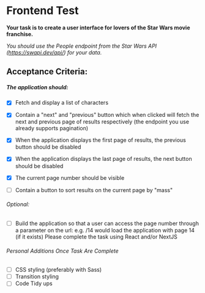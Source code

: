 # Frontend Test

**​Your task is to create a user interface for lovers of the Star Wars movie franchise.**

_You should use the People endpoint from the Star Wars API (https://swapi.dev/api/) for your data._

## Acceptance Criteria: ##

##### The application should: #####

- [x] Fetch and display a list of characters
- [x] Contain a "next" and "previous" button which when clicked will fetch the next and previous page of results respectively (the endpoint you use already supports pagination)
- [x] When the application displays the first page of results, the previous button should be disabled
- [x] When the application displays the last page of results, the next button should be disabled
- [x] The current page number should be visible
- [ ] Contain a button to sort results on the current page by "mass"


###### _Optional:_ ######
- [ ] Build the application so that a user can access the page number through a parameter on the url: e.g. <domain>/14 would load the application with page 14 (if it exists)
Please complete the task using React and/or NextJS


###### _Personal Additions Once Task Are Complete_ ######
- [ ] CSS styling (preferably with Sass)
- [ ] Transition styling
- [ ] Code Tidy ups
